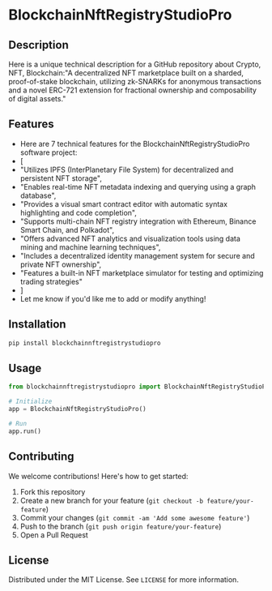 # BlockchainNftRegistryStudioPro

## Description

Here is a unique technical description for a GitHub repository about Crypto, NFT, Blockchain:"A decentralized NFT marketplace built on a sharded, proof-of-stake blockchain, utilizing zk-SNARKs for anonymous transactions and a novel ERC-721 extension for fractional ownership and composability of digital assets."

## Features

- Here are 7 technical features for the BlockchainNftRegistryStudioPro software project:
- [
- "Utilizes IPFS (InterPlanetary File System) for decentralized and persistent NFT storage",
- "Enables real-time NFT metadata indexing and querying using a graph database",
- "Provides a visual smart contract editor with automatic syntax highlighting and code completion",
- "Supports multi-chain NFT registry integration with Ethereum, Binance Smart Chain, and Polkadot",
- "Offers advanced NFT analytics and visualization tools using data mining and machine learning techniques",
- "Includes a decentralized identity management system for secure and private NFT ownership",
- "Features a built-in NFT marketplace simulator for testing and optimizing trading strategies"
- ]
- Let me know if you'd like me to add or modify anything!
## Installation

```bash
pip install blockchainnftregistrystudiopro
```

## Usage

```python
from blockchainnftregistrystudiopro import BlockchainNftRegistryStudioPro

# Initialize
app = BlockchainNftRegistryStudioPro()

# Run
app.run()
```

## Contributing

We welcome contributions! Here's how to get started:

1. Fork this repository
2. Create a new branch for your feature (`git checkout -b feature/your-feature`)
3. Commit your changes (`git commit -am 'Add some awesome feature'`)
4. Push to the branch (`git push origin feature/your-feature`)
5. Open a Pull Request

## License

Distributed under the MIT License. See `LICENSE` for more information.
